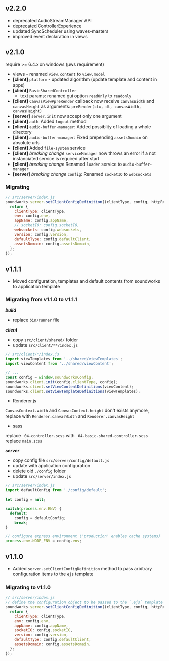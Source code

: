 
## **v2.2.0**

- deprecated AudioStreamManager API
- deprecated ControllerExperience
- updated SyncScheduler using waves-masters
- improved event declaration in views

## **v2.1.0**

require >= 6.4.x on windows (µws requirement)

- views - renamed `view.content` to `view.model`
- **[client]** `platform` - updated algorithm (update template and content in apps)
- **[client]** `BasicSharedController` 
  * text params: renamed gui option `readOnly` to `readonly`
- **[client]** `CanvasView#preRender` callback now receive `canvasWidth` and `canvasHeight` as arguments: `preRender(ctx, dt, canvasWidth, canvasHeight)`
- **[server]** `server.init` now accept only one argument
- **[client]** `auth`: Added `logout` method
- **[client]** `audio-buffer-manager`: Added possiblity of loading a whole directory
- **[client]** `audio-buffer-manager`: Fixed prepending `assetsDomain` on absolute urls
- **[client]** Added `file-system` service
- **[client]** _breaking change_ `serviceManager` now throws an error if a not instanciated service is required after start 
- **[client]** _breaking change_ Renamed `loader` service to `audio-buffer-manager` 
- **[server]** _breaking change_ `config`: Renamed `socketIO` to `websockets` 

### Migrating

```js
// src/server/index.js
soundworks.server.setClientConfigDefinition((clientType, config, httpRequest) => {
  return {
    clientType: clientType,
    env: config.env,
    appName: config.appName,
    // socketIO: config.socketIO,
    websockets: config.websockets,
    version: config.version,
    defaultType: config.defaultClient,
    assetsDomain: config.assetsDomain,
  };
});
```

## **v1.1.1**

- Moved configuration, templates and default contents from soundworks to application template

### Migrating from v1.1.0 to v1.1.1

_**build**_
- replace `bin/runner` file

_**client**_
- copy `src/client/shared/` folder
- update `src/client/**/index.js`

```js
// src/client/*/index.js
import viewTemplates from '../shared/viewTemplates';
import viewContent from '../shared/viewContent';

// ...
const config = window.soundworksConfig;
soundworks.client.init(config.clientType, config);
soundworks.client.setViewContentDefinitions(viewContent);
soundworks.client.setViewTemplateDefinitions(viewTemplates);
```

- Renderer.js

`CanvasContext.width` and `CanvasContext.height` don't exists anymore, replace with `Renderer.canvasWidth` and `Renderer.canvasHeight`

- sass

replace  `_04-controller.scss` with `_04-basic-shared-controller.scss` 
replace `main.scss`

_**server**_
- copy config file `src/server/config/default.js`
- update with application configuration
- delete old `./config` folder
- update `src/server/index.js`

```js
// src/server/index.js
import defaultConfig from './config/default';

let config = null;

switch(process.env.ENV) {
  default:
    config = defaultConfig;
    break;
}

// configure express environment ('production' enables cache systems)
process.env.NODE_ENV = config.env;
```

## **v1.1.0**

- Added `server.setClientConfigDefinition` method to pass arbitrary configuration items to the `ejs` template

### Migrating to v1.1.0

```js
// src/server/index.js
// define the configuration object to be passed to the `.ejs` template
soundworks.server.setClientConfigDefinition((clientType, config, httpRequest) => {
  return {
    clientType: clientType,
    env: config.env,
    appName: config.appName,
    socketIO: config.socketIO,
    version: config.version,
    defaultType: config.defaultClient,
    assetsDomain: config.assetsDomain,
  };
});

```
